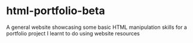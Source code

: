 # html-portfolio-beta
A general website showcasing some basic HTML manipulation skills for a portfolio project I learnt to do using website resources
